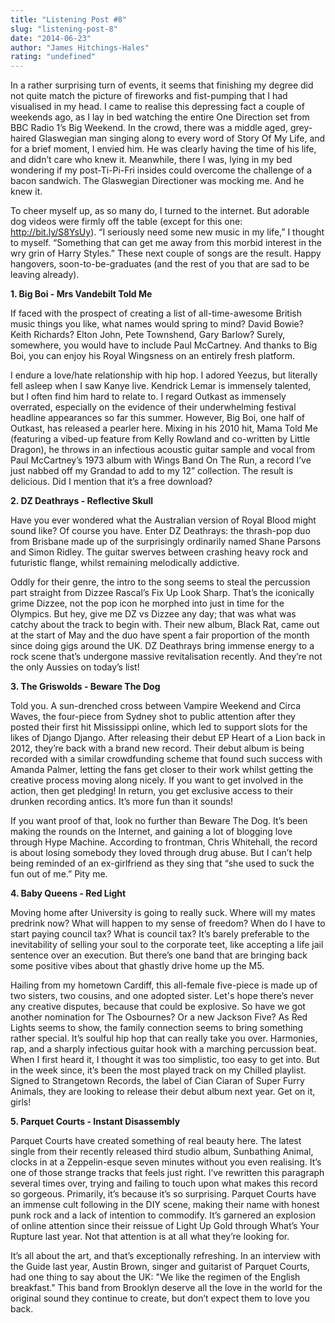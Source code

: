 ```yaml
---
title: "Listening Post #8"
slug: "listening-post-8"
date: "2014-06-23"
author: "James Hitchings-Hales"
rating: "undefined"
---
```


In a rather surprising turn of events, it seems that finishing my degree did not quite match the picture of fireworks and fist-pumping that I had visualised in my head. I came to realise this depressing fact a couple of weekends ago, as I lay in bed watching the entire One Direction set from BBC Radio 1’s Big Weekend. In the crowd, there was a middle aged, grey-haired Glaswegian man singing along to every word of Story Of My Life, and for a brief moment, I envied him. He was clearly having the time of his life, and didn’t care who knew it. Meanwhile, there I was, lying in my bed wondering if my post-Ti-Pi-Fri insides could overcome the challenge of a bacon sandwich. The Glaswegian Directioner was mocking me. And he knew it.

To cheer myself up, as so many do, I turned to the internet. But adorable dog videos were firmly off the table (except for this one: http://bit.ly/S8YsUy). “I seriously need some new music in my life,” I thought to myself. “Something that can get me away from this morbid interest in the wry grin of Harry Styles.” These next couple of songs are the result. Happy hangovers, soon-to-be-graduates (and the rest of you that are sad to be leaving already).

**1\. Big Boi - Mrs Vandebilt Told Me**

If faced with the prospect of creating a list of all-time-awesome British music things you like, what names would spring to mind? David Bowie? Keith Richards? Elton John, Pete Townshend, Gary Barlow? Surely, somewhere, you would have to include Paul McCartney. And thanks to Big Boi, you can enjoy his Royal Wingsness on an entirely fresh platform.

I endure a love/hate relationship with hip hop. I adored Yeezus, but literally fell asleep when I saw Kanye live. Kendrick Lemar is immensely talented, but I often find him hard to relate to. I regard Outkast as immensely overrated, especially on the evidence of their underwhelming festival headline appearances so far this summer. However, Big Boi, one half of Outkast, has released a pearler here. Mixing in his 2010 hit, Mama Told Me (featuring a vibed-up feature from Kelly Rowland and co-written by Little Dragon), he throws in an infectious acoustic guitar sample and vocal from Paul McCartney’s 1973 album with Wings Band On The Run, a record I’ve just nabbed off my Grandad to add to my 12” collection. The result is delicious. Did I mention that it’s a free download?

**2\. DZ Deathrays - Reflective Skull**

Have you ever wondered what the Australian version of Royal Blood might sound like? Of course you have. Enter DZ Deathrays: the thrash-pop duo from Brisbane made up of the surprisingly ordinarily named Shane Parsons and Simon Ridley. The guitar swerves between crashing heavy rock and futuristic flange, whilst remaining melodically addictive.

Oddly for their genre, the intro to the song seems to steal the percussion part straight from Dizzee Rascal’s Fix Up Look Sharp. That’s the iconically grime Dizzee, not the pop icon he morphed into just in time for the Olympics. But hey, give me DZ vs Dizzee any day; that was what was catchy about the track to begin with. Their new album, Black Rat, came out at the start of May and the duo have spent a fair proportion of the month since doing gigs around the UK. DZ Deathrays bring immense energy to a rock scene that’s undergone massive revitalisation recently. And they’re not the only Aussies on today’s list!

**3\. The Griswolds - Beware The Dog**

Told you. A sun-drenched cross between Vampire Weekend and Circa Waves, the four-piece from Sydney shot to public attention after they posted their first hit Mississippi online, which led to support slots for the likes of Django Django. After releasing their debut EP Heart of a Lion back in 2012, they’re back with a brand new record. Their debut album is being recorded with a similar crowdfunding scheme that found such success with Amanda Palmer, letting the fans get closer to their work whilst getting the creative process moving along nicely. If you want to get involved in the action, then get pledging! In return, you get exclusive access to their drunken recording antics. It’s more fun than it sounds!

If you want proof of that, look no further than Beware The Dog. It’s been making the rounds on the Internet, and gaining a lot of blogging love through Hype Machine. According to frontman, Chris Whitehall, the record is about losing somebody they loved through drug abuse. But I can’t help being reminded of an ex-girlfriend as they sing that “she used to suck the fun out of me.” Pity me.

**4\. Baby Queens - Red Light**

Moving home after University is going to really suck. Where will my mates predrink now? What will happen to my sense of freedom? When do I have to start paying council tax? What is council tax? It’s barely preferable to the inevitability of selling your soul to the corporate teet, like accepting a life jail sentence over an execution. But there’s one band that are bringing back some positive vibes about that ghastly drive home up the M5.

Hailing from my hometown Cardiff, this all-female five-piece is made up of two sisters, two cousins, and one adopted sister. Let's hope there’s never any creative disputes, because that could be explosive. So have we got another nomination for The Osbournes? Or a new Jackson Five? As Red Lights seems to show, the family connection seems to bring something rather special. It’s soulful hip hop that can really take you over. Harmonies, rap, and a sharply infectious guitar hook with a marching percussion beat. When I first heard it, I thought it was too simplistic, too easy to get into. But in the week since, it’s been the most played track on my Chilled playlist. Signed to Strangetown Records, the label of Cian Ciaran of Super Furry Animals, they are looking to release their debut album next year. Get on it, girls!

**5\. Parquet Courts - Instant Disassembly**

Parquet Courts have created something of real beauty here. The latest single from their recently released third studio album, Sunbathing Animal, clocks in at a Zeppelin-esque seven minutes without you even realising. It’s one of those strange tracks that feels just right. I’ve rewritten this paragraph several times over, trying and failing to touch upon what makes this record so gorgeous. Primarily, it’s because it’s so surprising. Parquet Courts have an immense cult following in the DIY scene, making their name with honest punk rock and a lack of intention to commodify. It’s garnered an explosion of online attention since their reissue of Light Up Gold through What’s Your Rupture last year. Not that attention is at all what they’re looking for.

It’s all about the art, and that’s exceptionally refreshing. In an interview with the Guide last year, Austin Brown, singer and guitarist of Parquet Courts, had one thing to say about the UK: "We like the regimen of the English breakfast." This band from Brooklyn deserve all the love in the world for the original sound they continue to create, but don’t expect them to love you back.
